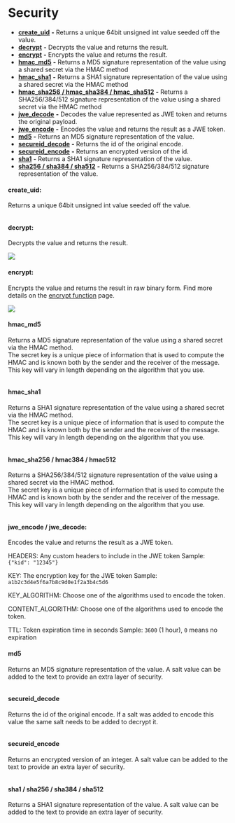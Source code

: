 # Security

* [**create\_uid**](security.md#create_uid) **-** Returns a unique 64bit unsigned int value seeded off the value.
* [**decrypt**](security.md#decrypt) **-** Decrypts the value and returns the result.
* [**encrypt**](security.md#encrypt) **-** Encrypts the value and returns the result.
* [**hmac\_md5**](security.md#hmac_md5) **-** Returns a MD5 signature representation of the value using a shared secret via the HMAC method
* [**hmac\_sha1**](security.md#hmac_sha1) **-** Returns a SHA1 signature representation of the value using a shared secret via the HMAC method
* [**hmac\_sha256**](security.md#hmac_sha256-hmac384-hmac512)[ **/ hmac\_sha384 / hmac\_sha512**](security.md#hmac_sha256-hmac384-hmac512) **-** Returns a SHA256/384/512 signature representation of the value using a shared secret via the HMAC method
* [**jwe\_decode**](security.md#jwe_encode-jwe_decode) **-** Decodes the value represented as JWE token and returns the original payload.
* [**jwe\_encode**](security.md#jwe_encode-jwe_decode) **-** Encodes the value and returns the result as a JWE token.
* [**md5**](security.md#md5) **-** Returns an MD5 signature representation of the value.
* [**secureid\_decode**](security.md#secureid_decode) **-** Returns the id of the original encode.
* [**secureid\_encode**](security.md#secureid_encode) **-** Returns an encrypted version of the id.
* [**sha1**](security.md#sha1-sha256-sha384-sha512) **-** Returns a SHA1 signature representation of the value.
* [**sha256 / sha384 / sha512**](security.md#sha1-sha256-sha384-sha512) **-** Returns a SHA256/384/512 signature representation of the value.

#### create\_uid:

Returns a unique 64bit unsigned int value seeded off the value.

<figure><img src="../../.gitbook/assets/CleanShot 2025-02-06 at 11.09.41.png" alt=""><figcaption></figcaption></figure>

#### decrypt:

Decrypts the value and returns the result.

![](<../../.gitbook/assets/CleanShot 2022-02-22 at 15.26.55.png>)

#### encrypt:

Encrypts the value and returns the result in raw binary form. Find more details on the [encrypt function](broken-reference) page.

![](<../../.gitbook/assets/CleanShot 2022-02-22 at 15.23.02.png>)



#### hmac\_md5

Returns a MD5 signature representation of the value using a shared secret via the HMAC method.\
The secret key is a unique piece of information that is used to compute the HMAC and is known both by the sender and the receiver of the message. This key will vary in length depending on the algorithm that you use.

<figure><img src="../../.gitbook/assets/CleanShot 2025-02-06 at 11.13.17.png" alt=""><figcaption></figcaption></figure>



#### hmac\_sha1

Returns a SHA1 signature representation of the value using a shared secret via the HMAC method.\
The secret key is a unique piece of information that is used to compute the HMAC and is known both by the sender and the receiver of the message. This key will vary in length depending on the algorithm that you use.

<figure><img src="../../.gitbook/assets/CleanShot 2025-02-06 at 11.14.05.png" alt=""><figcaption></figcaption></figure>

#### hmac\_sha256 / hmac384 / hmac512

Returns a SHA256/384/512 signature representation of the value using a shared secret via the HMAC method.\
The secret key is a unique piece of information that is used to compute the HMAC and is known both by the sender and the receiver of the message. This key will vary in length depending on the algorithm that you use.

<figure><img src="../../.gitbook/assets/CleanShot 2025-02-06 at 11.14.55.png" alt=""><figcaption></figcaption></figure>

#### jwe\_encode / jwe\_decode:

Encodes the value and returns the result as a JWE token.

HEADERS: Any custom headers to include in the JWE token Sample: `{"kid": "12345"}`

KEY: The encryption key for the JWE token Sample: `a1b2c3d4e5f6a7b8c9d0e1f2a3b4c5d6`

KEY\_ALGORITHM: Choose one of the algorithms used to encode the token.

CONTENT\_ALGORITHM: Choose one of the algorithms used to encode the token.

TTL: Token expiration time in seconds Sample: `3600` (1 hour), `0` means no expiration



#### md5

Returns an MD5 signature representation of the value. A salt value can be added to the text to provide an extra layer of security.

<figure><img src="../../.gitbook/assets/CleanShot 2025-02-06 at 11.22.06.png" alt=""><figcaption></figcaption></figure>

#### secureid\_decode

Returns the id of the original encode. If a salt was added to encode this value the same salt needs to be added to decrypt it.

<figure><img src="../../.gitbook/assets/CleanShot 2025-02-06 at 11.21.36.png" alt=""><figcaption></figcaption></figure>

#### secureid\_encode

Returns an encrypted version of an integer. A salt value can be added to the text to provide an extra layer of security.

<figure><img src="../../.gitbook/assets/CleanShot 2025-02-06 at 11.20.57.png" alt=""><figcaption></figcaption></figure>

#### sha1 / sha256 / sha384 / sha512

Returns a SHA1 signature representation of the value. A salt value can be added to the text to provide an extra layer of security.

<figure><img src="../../.gitbook/assets/CleanShot 2025-02-06 at 11.19.46.png" alt=""><figcaption></figcaption></figure>
